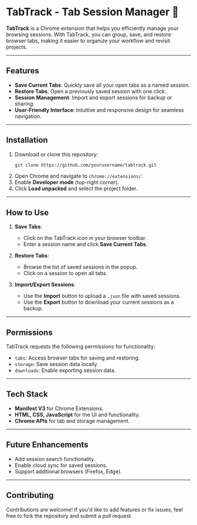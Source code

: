 # TabTrack - Tab Session Manager 🚀

**TabTrack** is a Chrome extension that helps you efficiently manage your browsing sessions. With TabTrack, you can group, save, and restore browser tabs, making it easier to organize your workflow and revisit projects.

---

## Features

- **Save Current Tabs**: Quickly save all your open tabs as a named session.
- **Restore Tabs**: Open a previously saved session with one click.
- **Session Management**: Import and export sessions for backup or sharing.
- **User-Friendly Interface**: Intuitive and responsive design for seamless navigation.

---

## Installation

1. Download or clone this repository:
   ```bash
   git clone https://github.com/yourusername/tabtrack.git
   ```
2. Open Chrome and navigate to `chrome://extensions/`.
3. Enable **Developer mode** (top-right corner).
4. Click **Load unpacked** and select the project folder.

---

## How to Use

1. **Save Tabs**:
   - Click on the TabTrack icon in your browser toolbar.
   - Enter a session name and click **Save Current Tabs**.

2. **Restore Tabs**:
   - Browse the list of saved sessions in the popup.
   - Click on a session to open all tabs.

3. **Import/Export Sessions**:
   - Use the **Import** button to upload a `.json` file with saved sessions.
   - Use the **Export** button to download your current sessions as a backup.

---

## Permissions

TabTrack requests the following permissions for functionality:

- `tabs`: Access browser tabs for saving and restoring.
- `storage`: Save session data locally.
- `downloads`: Enable exporting session data.

---

## Tech Stack

- **Manifest V3** for Chrome Extensions.
- **HTML, CSS, JavaScript** for the UI and functionality.
- **Chrome APIs** for tab and storage management.

---

## Future Enhancements

- Add session search functionality.
- Enable cloud sync for saved sessions.
- Support additional browsers (Firefox, Edge).

---

## Contributing

Contributions are welcome! If you'd like to add features or fix issues, feel free to fork the repository and submit a pull request.
